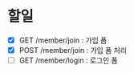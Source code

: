 # 할일

- [x] GET /member/join : 가입 폼
- [x] POST /member/join : 가입 폼 처리
- [ ] GET /member/login : 로그인 폼